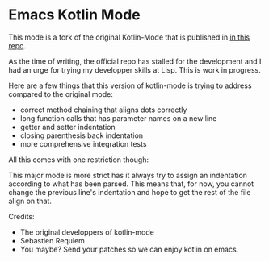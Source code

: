 # Emacs Kotlin Mode

This mode is a fork of the original Kotlin-Mode that is published in [in this repo](https://github.com/Emacs-Kotlin-Mode-Maintainers/kotlin-mode).

As the time of writing, the official repo has stalled for the development and I had an urge for trying my developper skills at Lisp. This is work in progress.

Here are a few things that this version of kotlin-mode is trying to address compared to the original mode:
* correct method chaining that aligns dots correctly
* long function calls that has parameter names on a new line
* getter and setter indentation
* closing parenthesis back indentation
* more comprehensive integration tests

All this comes with one restriction though:

This major mode is more strict has it always try to assign an indentation according to what has been parsed. This means that, for now, you cannot change the previous line's indentation and hope to get the rest of the file align on that.

Credits:
* The original developpers of kotlin-mode
* Sebastien Requiem
* You maybe? Send your patches so we can enjoy kotlin on emacs.

